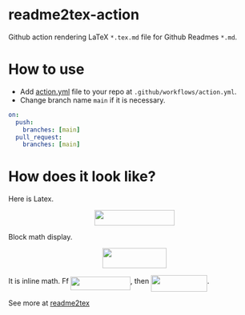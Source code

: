# readme2tex-action
Github action rendering LaTeX `*.tex.md` file for Github Readmes `*.md`.

# How to use
- Add [action.yml](.github/workflows/action.yml) file to your repo at `.github/workflows/action.yml`.
- Change branch name `main` if it is necessary.
```yml
on:
  push:
    branches: [main]
  pull_request:
    branches: [main]
```

# How does it look like?
Here is Latex.
<p align="center"><img src="svgs/d27ecd9d6334c7a020001926c8000801.svg?invert_in_darkmode" align=middle width=160.1989356pt height=31.014203549999998pt/></p>
Block math display.
<p align="center"><img src="svgs/32737e0a8d5a4cf32ba3ab1b74902ab7.svg?invert_in_darkmode" align=middle width=127.9847844pt height=39.452455349999994pt/></p>

It is inline math. Ff <img src="svgs/15b9e78f3a7cb11ea59b95c9553fb928.svg?invert_in_darkmode" align=middle width=119.34141284999998pt height=26.76175259999998pt/>, then <img src="svgs/2b1f70f6a49aea806b0a5f021e843447.svg?invert_in_darkmode" align=middle width=112.44128444999998pt height=33.20539200000001pt/>.

See more at [readme2tex](https://github.com/leegao/readme2tex)